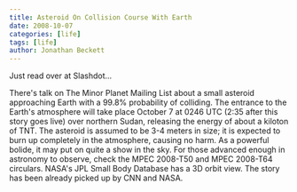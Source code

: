 ```yaml
---
title: Asteroid On Collision Course With Earth
date: 2008-10-07
categories: [life]
tags: [life]
author: Jonathan Beckett
---
```


Just read over at Slashdot...

There's talk on The Minor Planet Mailing List about a small asteroid approaching Earth with a 99.8% probability of colliding. The entrance to the Earth's atmosphere will take place October 7 at 0246 UTC (2:35 after this story goes live) over northern Sudan, releasing the energy of about a kiloton of TNT. The asteroid is assumed to be 3-4 meters in size; it is expected to burn up completely in the atmosphere, causing no harm. As a powerful bolide, it may put on quite a show in the sky. For those advanced enough in astronomy to observe, check the MPEC 2008-T50 and MPEC 2008-T64 circulars. NASA's JPL Small Body Database has a 3D orbit view. The story has been already picked up by CNN and NASA.